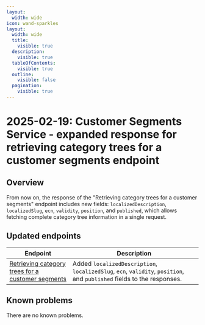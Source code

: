 ```yaml
---
layout:
  width: wide
icon: wand-sparkles
layout:
  width: wide 
  title:
    visible: true
  description:
    visible: true
  tableOfContents:
    visible: true
  outline:
    visible: false
  pagination:
    visible: true
---
```


# 2025-02-19: Customer Segments Service - expanded response for retrieving category trees for a customer segments endpoint

## Overview

From now on, the response of the "Retrieving category trees for a customer segments" endpoint includes new fields: `localizedDescription`, `localizedSlug`, `ecn`, `validity`, `position`, and `published`, which allows fetching complete category tree information in a single request.

## Updated endpoints

| Endpoint                                                                                                                               | Description                                                                                                            |
|----------------------------------------------------------------------------------------------------------------------------------------|------------------------------------------------------------------------------------------------------------------------|
| [Retrieving category trees for a customer segments](https://developer.emporix.io/api-references/api-guides/companies-and-customers/customer-segments/api-reference/items-assignments#get-customer-segment-tenant-segments-items-category-trees) | Added `localizedDescription`, `localizedSlug`, `ecn`, `validity`, `position`, and `published` fields to the responses. |

## Known problems

There are no known problems.